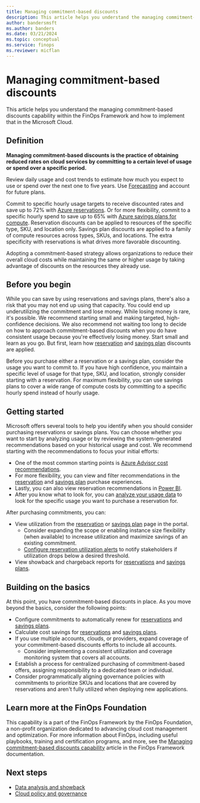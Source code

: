 ```yaml
---
title: Managing commitment-based discounts
description: This article helps you understand the managing commitment-based discounts capability within the FinOps Framework and how to implement that in the Microsoft Cloud.
author: bandersmsft
ms.author: banders
ms.date: 03/21/2024
ms.topic: conceptual
ms.service: finops
ms.reviewer: micflan
---
```


# Managing commitment-based discounts

This article helps you understand the managing commitment-based discounts capability within the FinOps Framework and how to implement that in the Microsoft Cloud.

## Definition

**Managing commitment-based discounts is the practice of obtaining reduced rates on cloud services by committing to a certain level of usage or spend over a specific period.**

Review daily usage and cost trends to estimate how much you expect to use or spend over the next one to five years. Use [Forecasting](capabilities-forecasting.md) and account for future plans.

Commit to specific hourly usage targets to receive discounted rates and save up to 72% with [Azure reservations](../reservations/save-compute-costs-reservations.md). Or for more flexibility, commit to a specific hourly spend to save up to 65% with [Azure savings plans for compute](../savings-plan/savings-plan-compute-overview.md). Reservation discounts can be applied to resources of the specific type, SKU, and location only. Savings plan discounts are applied to a family of compute resources across types, SKUs, and locations. The extra specificity with reservations is what drives more favorable discounting.

Adopting a commitment-based strategy allows organizations to reduce their overall cloud costs while maintaining the same or higher usage by taking advantage of discounts on the resources they already use.

## Before you begin

While you can save by using reservations and savings plans, there's also a risk that you may not end up using that capacity. You could end up underutilizing the commitment and lose money. While losing money is rare, it's possible. We recommend starting small and making targeted, high-confidence decisions. We also recommend not waiting too long to decide on how to approach commitment-based discounts when you do have consistent usage because you're effectively losing money. Start small and learn as you go. But first, learn how [reservation](../reservations/reservation-discount-application.md) and [savings plan](../savings-plan/discount-application.md) discounts are applied.

Before you purchase either a reservation or a savings plan, consider the usage you want to commit to. If you have high confidence, you maintain a specific level of usage for that type, SKU, and location, strongly consider starting with a reservation. For maximum flexibility, you can use savings plans to cover a wide range of compute costs by committing to a specific hourly spend instead of hourly usage.

## Getting started

Microsoft offers several tools to help you identify when you should consider purchasing reservations or savings plans. You can choose whether you want to start by analyzing usage or by reviewing the system-generated recommendations based on your historical usage and cost. We recommend starting with the recommendations to focus your initial efforts:

- One of the most common starting points is [Azure Advisor cost recommendations](../../advisor/advisor-reference-cost-recommendations.md).
- For more flexibility, you can view and filter recommendations in the [reservation](../reservations/reserved-instance-purchase-recommendations.md) and [savings plan](../savings-plan/purchase-recommendations.md#purchase-recommendations-in-the-azure-portal) purchase experiences.
- Lastly, you can also view reservation recommendations in [Power BI](/power-bi/connect-data/desktop-connect-azure-cost-management).
- After you know what to look for, you can [analyze your usage data](../reservations/determine-reservation-purchase.md#analyze-usage-data) to look for the specific usage you want to purchase a reservation for.

After purchasing commitments, you can:

- View utilization from the [reservation](../reservations/reservation-utilization.md) or [savings plan](../savings-plan/view-utilization.md) page in the portal.
  - Consider expanding the scope or enabling instance size flexibility (when available) to increase utilization and maximize savings of an existing commitment.
  - [Configure reservation utilization alerts](../costs/reservation-utilization-alerts.md) to notify stakeholders if utilization drops below a desired threshold.
- View showback and chargeback reports for [reservations](../reservations/charge-back-usage.md) and [savings plans](../savings-plan/charge-back-costs.md).

## Building on the basics

At this point, you have commitment-based discounts in place. As you move beyond the basics, consider the following points:

- Configure commitments to automatically renew for [reservations](../reservations/reservation-renew.md) and [savings plans](../savings-plan/renew-savings-plan.md).
- Calculate cost savings for [reservations](../reservations/calculate-ea-reservations-savings.md) and [savings plans](../savings-plan/calculate-ea-savings-plan-savings.md).
- If you use multiple accounts, clouds, or providers, expand coverage of your commitment-based discounts efforts to include all accounts.
  - Consider implementing a consistent utilization and coverage monitoring system that covers all accounts.
- Establish a process for centralized purchasing of commitment-based offers, assigning responsibility to a dedicated team or individual.
- Consider programmatically aligning governance policies with commitments to prioritize SKUs and locations that are covered by reservations and aren't fully utilized when deploying new applications.

## Learn more at the FinOps Foundation

This capability is a part of the FinOps Framework by the FinOps Foundation, a non-profit organization dedicated to advancing cloud cost management and optimization. For more information about FinOps, including useful playbooks, training and certification programs, and more, see the [Managing commitment-based discounts capability](https://www.finops.org/framework/capabilities/manage-commitment-based-discounts/) article in the FinOps Framework documentation.

## Next steps

- [Data analysis and showback](capabilities-analysis-showback.md)
- [Cloud policy and governance](capabilities-policy.md)
